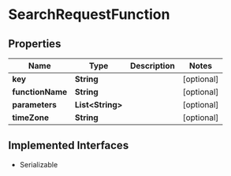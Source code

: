 

# SearchRequestFunction

## Properties

Name | Type | Description | Notes
------------ | ------------- | ------------- | -------------
**key** | **String** |  |  [optional]
**functionName** | **String** |  |  [optional]
**parameters** | **List&lt;String&gt;** |  |  [optional]
**timeZone** | **String** |  |  [optional]


## Implemented Interfaces

* Serializable


